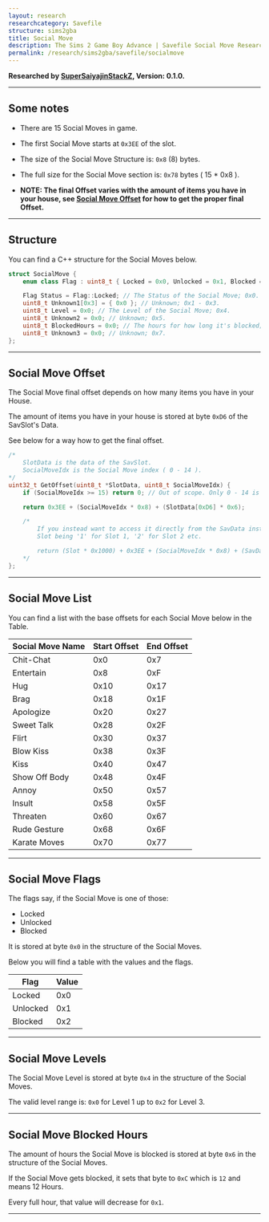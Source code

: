 ```yaml
---
layout: research
researchcategory: Savefile
structure: sims2gba
title: Social Move
description: The Sims 2 Game Boy Advance | Savefile Social Move Research
permalink: /research/sims2gba/savefile/socialmove
---
```


**Researched by [SuperSaiyajinStackZ](https://github.com/SuperSaiyajinStackZ), Version: 0.1.0.**
<hr>


## Some notes
- There are 15 Social Moves in game.
- The first Social Move starts at `0x3EE` of the slot.
- The size of the Social Move Structure is: `0x8` (8) bytes.
- The full size for the Social Move section is: `0x78` bytes ( 15 * 0x8 ).

- **NOTE: The final Offset varies with the amount of items you have in your house, see [Social Move Offset](#social-move-offset) for how to get the proper final Offset.**
<hr>


## Structure
You can find a C++ structure for the Social Moves below.

```cpp
struct SocialMove {
	enum class Flag : uint8_t { Locked = 0x0, Unlocked = 0x1, Blocked = 0x2 };

	Flag Status = Flag::Locked; // The Status of the Social Move; 0x0.
	uint8_t Unknown1[0x3] = { 0x0 }; // Unknown; 0x1 - 0x3.
	uint8_t Level = 0x0; // The Level of the Social Move; 0x4.
	uint8_t Unknown2 = 0x0; // Unknown; 0x5.
	uint8_t BlockedHours = 0x0; // The hours for how long it's blocked; 0x6.
	uint8_t Unknown3 = 0x0; // Unknown; 0x7.
};
```
<hr>


## Social Move Offset
The Social Move final offset depends on how many items you have in your House.

The amount of items you have in your house is stored at byte `0xD6` of the SavSlot's Data.

See below for a way how to get the final offset.

```cpp
/*
	SlotData is the data of the SavSlot.
	SocialMoveIdx is the Social Move index ( 0 - 14 ).
*/
uint32_t GetOffset(uint8_t *SlotData, uint8_t SocialMoveIdx) {
	if (SocialMoveIdx >= 15) return 0; // Out of scope. Only 0 - 14 is valid.

	return 0x3EE + (SocialMoveIdx * 0x8) + (SlotData[0xD6] * 0x6);

	/*
		If you instead want to access it directly from the SavData instead of the SlotData, rework it like this:
		Slot being '1' for Slot 1, '2' for Slot 2 etc.

		return (Slot * 0x1000) + 0x3EE + (SocialMoveIdx * 0x8) + (SavData[(Slot * 0x1000) + 0xD6] * 0x6);
	*/
};
```
<hr>


## Social Move List
You can find a list with the base offsets for each Social Move below in the Table.

| Social Move Name     | Start Offset  | End Offset  |
| -------------------- | ------------- | ----------- |
| Chit-Chat            | 0x0           | 0x7         |
| Entertain            | 0x8           | 0xF         |
| Hug                  | 0x10          | 0x17        |
| Brag                 | 0x18          | 0x1F        |
| Apologize            | 0x20          | 0x27        |
| Sweet Talk           | 0x28          | 0x2F        |
| Flirt                | 0x30          | 0x37        |
| Blow Kiss            | 0x38          | 0x3F        |
| Kiss                 | 0x40          | 0x47        |
| Show Off Body        | 0x48          | 0x4F        |
| Annoy                | 0x50          | 0x57        |
| Insult               | 0x58          | 0x5F        |
| Threaten             | 0x60          | 0x67        |
| Rude Gesture         | 0x68          | 0x6F        |
| Karate Moves         | 0x70          | 0x77        |

<hr>


## Social Move Flags
The flags say, if the Social Move is one of those:

- Locked
- Unlocked
- Blocked

It is stored at byte `0x0` in the structure of the Social Moves.

Below you will find a table with the values and the flags.

| Flag     | Value |
| -------- | ----- |
| Locked   | 0x0   |
| Unlocked | 0x1   |
| Blocked  | 0x2   |

<hr>


## Social Move Levels
The Social Move Level is stored at byte `0x4` in the structure of the Social Moves.

The valid level range is: `0x0` for Level 1 up to `0x2` for Level 3.
<hr>


## Social Move Blocked Hours
The amount of hours the Social Move is blocked is stored at byte `0x6` in the structure of the Social Moves.

If the Social Move gets blocked, it sets that byte to `0xC` which is `12` and means 12 Hours.

Every full hour, that value will decrease for `0x1`.
<hr>